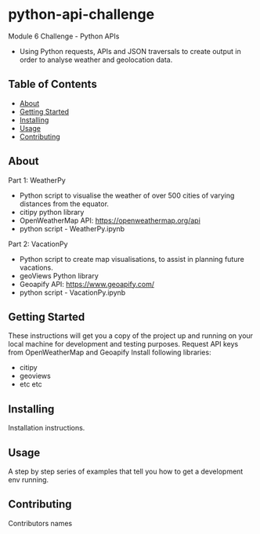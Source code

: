 # python-api-challenge
Module 6 Challenge - Python APIs
- Using Python requests, APIs and JSON traversals to create output in order to analyse weather and geolocation data.

## Table of Contents

- [About](#about)
- [Getting Started](#getting_started)
- [Installing](#installing)
- [Usage](#usage)
- [Contributing](#contributing)

## About
Part 1: WeatherPy
- Python script to visualise the weather of over 500 cities of varying distances from the equator.
- citipy python library
- OpenWeatherMap API: https://openweathermap.org/api
- python script - WeatherPy.ipynb

Part 2: VacationPy
- Python script to create map visualisations, to assist in planning future vacations.
- geoViews Python library
- Geoapify API: https://www.geoapify.com/
- python script - VacationPy.ipynb

## Getting Started
These instructions will get you a copy of the project up and running on your local machine for development and testing purposes.
Request API keys from OpenWeatherMap and Geoapify
Install following libraries:
  - citipy
  - geoviews
  - etc etc
  
## Installing
Installation instructions.

## Usage
A step by step series of examples that tell you how to get a development env running.

## Contributing
Contributors names
